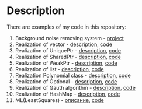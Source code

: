 # Description

There are examples of my code in this repository:
1. Background noise removing system - [project](../Project_HSE)
2. Realization of vector - [description](vector.md/), [code](vector.cpp/)
3. Realization of UniquePtr - [description](UniquePtr.md/), [code](UniquePtr.cpp/)
4. Realization of SharedPtr - [description](SharedPtr.md/), [code](SharedPtr.cpp/)
5. Realization of WeakPtr - [description](WeakPtr.md/), [code](WeakPtr.cpp/)
6. Realization of list - [description](List.md/), [code](List.cpp/)
7. Realization Polynomial class - [description](Polynomial.md/), [code](Polynomial.cpp/)
8. Realization of Optional - [description](Optional.md/), [code](Optional.cpp/)
9. Realization of Gauth algorithm - [description](Algorithm_Gauss.md/), [code](Algorithm_Gauss.cpp/)
10. Realization of HashMap - [description](HashMap.md/), [code](HashMap.cpp/)
11. ML(LeastSquares) - [описание](LeastSquares.md/), [code](LeastSquares.py/)
